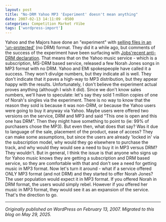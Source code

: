 ```yaml
---
layout: post
title: "No-DRM Yahoo MP3 'Experiment' doesn't mean anything"
date: 2007-02-13 14:11:09 -0500
categories: Competition Market rVibe
tags: ['wordpress-import']
---
```


Yahoo and the Majors have done an "experiment" with [selling files in an 'un-protected'](http://www.mp3.com/news/stories/7506.html) (no DRM) format. They did it a while ago, but comments of the success of the experiment have been surfacing with [Jobs'recent anti-DRM declaration](http://www.apple.com/hotnews/thoughtsonmusic/). That means that on the Yahoo music service - which is a subscription, MS-DRM based service, released a few Norah Jones songs in MP3 format with no DRM. Yahoo and EMI spokespeople have called it a success. They won't divulge numbers, but they indicate all is well. They don't indicate that it paves a high-way to MP3 distribution, but they appear happy with the results. Unfortunately, I don't believe the experiment actual proves anything (although I wish it did). Since we don't know sales numbers, we'll have to speculate: let's say they sold 1 million copies of one of Norah's singles via the experiment. There is no way to know that the reason they sold is because it was non-DRM, or because the Yahoo users were going to buy it anyway via Yahoo. Maybe users were offered two versions on the service, DRM and MP3 and said "This one is open and this one has DRM". Then they might have something to point to (ie: 99% of purchasers chose the MP3). But even then, what does that say? Was it due to language of the sale, placement of the product, ease of access? They can make some assumptions, but since the users are already 'locked in' via the subscription model, why would they go elsewhere to purchase the track, and why would they would see a need to buy it in MP3 versus DRM? They wouldn't. But in general, I think the issue is that anyone who signs up for Yahoo music knows they are getting a subscription and DRM based service, so they are comfortable with that and don't see a need for getting music in MP3 format. Now let's turn it around - what if a service offered ONLY MP3 format (and not DRM) and they started to offer Norah Jones? The user population would expect it in MP3 format. If you offered Norah in DRM format, the users would simply rebel. However if you offered her music in MP3 format, they would see it as an expansion of the service. That's the direction to go.

---

*Originally published on WordPress on February 13, 2007. Migrated to this blog on May 29, 2025.*
